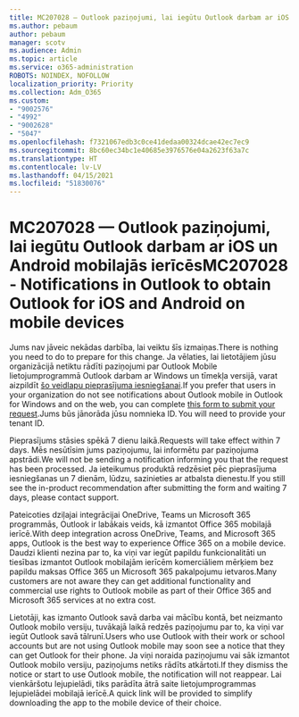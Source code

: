 ```yaml
---
title: MC207028 — Outlook paziņojumi, lai iegūtu Outlook darbam ar iOS un Android mobilajās ierīcēs
ms.author: pebaum
author: pebaum
manager: scotv
ms.audience: Admin
ms.topic: article
ms.service: o365-administration
ROBOTS: NOINDEX, NOFOLLOW
localization_priority: Priority
ms.collection: Adm_O365
ms.custom:
- "9002576"
- "4992"
- "9002628"
- "5047"
ms.openlocfilehash: f7321067edb3c0ce41dedaa00324dcae42ec7ec9
ms.sourcegitcommit: 8bc60ec34bc1e40685e3976576e04a2623f63a7c
ms.translationtype: HT
ms.contentlocale: lv-LV
ms.lasthandoff: 04/15/2021
ms.locfileid: "51830076"
---
```

# <a name="mc207028---notifications-in-outlook-to-obtain-outlook-for-ios-and-android-on-mobile-devices"></a><span data-ttu-id="ad743-102">MC207028 — Outlook paziņojumi, lai iegūtu Outlook darbam ar iOS un Android mobilajās ierīcēs</span><span class="sxs-lookup"><span data-stu-id="ad743-102">MC207028 - Notifications in Outlook to obtain Outlook for iOS and Android on mobile devices</span></span>

<span data-ttu-id="ad743-103">Jums nav jāveic nekādas darbība, lai veiktu šīs izmaiņas.</span><span class="sxs-lookup"><span data-stu-id="ad743-103">There is nothing you need to do to prepare for this change.</span></span> <span data-ttu-id="ad743-104">Ja vēlaties, lai lietotājiem jūsu organizācijā netiktu rādīti paziņojumi par Outlook Mobile lietojumprogrammā Outlook darbam ar Windows un tīmekļa versijā, varat aizpildīt [šo veidlapu pieprasījuma iesniegšanai](https://aka.ms/MC207028).</span><span class="sxs-lookup"><span data-stu-id="ad743-104">If you prefer that users in your organization do not see notifications about Outlook mobile in Outlook for Windows and on the web, you can complete [this form to submit your request](https://aka.ms/MC207028).</span></span><span data-ttu-id="ad743-105">Jums būs jānorāda jūsu nomnieka ID.</span><span class="sxs-lookup"><span data-stu-id="ad743-105"> You will need to provide your tenant ID.</span></span> 

<span data-ttu-id="ad743-106">Pieprasījums stāsies spēkā 7 dienu laikā.</span><span class="sxs-lookup"><span data-stu-id="ad743-106">Requests will take effect within 7 days.</span></span> <span data-ttu-id="ad743-107">Mēs nesūtīsim jums paziņojumu, lai informētu par paziņojuma apstrādi.</span><span class="sxs-lookup"><span data-stu-id="ad743-107">We will not be sending a notification informing you that the request has been processed.</span></span> <span data-ttu-id="ad743-108">Ja ieteikumus produktā redzēsiet pēc pieprasījuma iesniegšanas un 7 dienām, lūdzu, sazinieties ar atbalsta dienestu.</span><span class="sxs-lookup"><span data-stu-id="ad743-108">If you still see the in-product recommendation after submitting the form and waiting 7 days, please contact support.</span></span>

<span data-ttu-id="ad743-109">Pateicoties dziļajai integrācijai OneDrive, Teams un Microsoft 365 programmās, Outlook ir labākais veids, kā izmantot Office 365 mobilajā ierīcē.</span><span class="sxs-lookup"><span data-stu-id="ad743-109">With deep integration across OneDrive, Teams, and Microsoft 365 apps, Outlook is the best way to experience Office 365 on a mobile device.</span></span> <span data-ttu-id="ad743-110">Daudzi klienti nezina par to, ka viņi var iegūt papildu funkcionalitāti un tiesības izmantot Outlook mobilajām ierīcēm komerciāliem mērķiem bez papildu maksas Office 365 un Microsoft 365 pakalpojumu ietvaros.</span><span class="sxs-lookup"><span data-stu-id="ad743-110">Many customers are not aware they can get additional functionality and commercial use rights to Outlook mobile as part of their Office 365 and Microsoft 365 services at no extra cost.</span></span>

<span data-ttu-id="ad743-111">Lietotāji, kas izmanto Outlook savā darba vai mācību kontā, bet neizmanto Outlook mobilo versiju, tuvākajā laikā redzēs paziņojumu par to, ka viņi var iegūt Outlook savā tālrunī.</span><span class="sxs-lookup"><span data-stu-id="ad743-111">Users who use Outlook with their work or school accounts but are not using Outlook mobile may soon see a notice that they can get Outlook for their phone.</span></span> <span data-ttu-id="ad743-112">Ja viņi noraida paziņojumu vai sāk izmantot Outlook mobilo versiju, paziņojums netiks rādīts atkārtoti.</span><span class="sxs-lookup"><span data-stu-id="ad743-112">If they dismiss the notice or start to use Outlook mobile, the notification will not reappear.</span></span> <span data-ttu-id="ad743-113">Lai vienkāršotu lejupielādi, tiks parādīta ātrā saite lietojumprogrammas lejupielādei mobilajā ierīcē.</span><span class="sxs-lookup"><span data-stu-id="ad743-113">A quick link will be provided to simplify downloading the app to the mobile device of their choice.</span></span>
